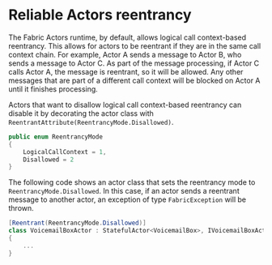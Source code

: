 <properties
   pageTitle="Reliable Actors reentrancy | Microsoft Azure"
   description="Introduction to reentrancy for Service Fabric Reliable Actors"
   services="service-fabric"
   documentationCenter=".net"
   authors="jessebenson"
   manager="timlt"
   editor="vturecek"/>

<tags
   ms.service="service-fabric"
   ms.devlang="dotnet"
   ms.topic="article"
   ms.tgt_pltfrm="NA"
   ms.workload="NA"
   ms.date="11/14/2015"
   ms.author="amanbha"/>


# Reliable Actors reentrancy
The Fabric Actors runtime, by default, allows logical call context-based reentrancy. This allows for actors to be reentrant if they are in the same call context chain. For example, Actor A sends a message to Actor B, who sends a message to Actor C. As part of the message processing, if Actor C calls Actor A, the message is reentrant, so it will be allowed. Any other messages that are part of a different call context will be blocked on Actor A until it finishes processing.

Actors that want to disallow logical call context-based reentrancy can disable it by decorating the actor class with `ReentrantAttribute(ReentrancyMode.Disallowed)`.

```csharp
public enum ReentrancyMode
{
    LogicalCallContext = 1,
    Disallowed = 2
}
```

The following code shows an actor class that sets the reentrancy mode to `ReentrancyMode.Disallowed`. In this case, if an actor sends a reentrant message to another actor, an exception of type `FabricException` will be thrown.

```csharp
[Reentrant(ReentrancyMode.Disallowed)]
class VoicemailBoxActor : StatefulActor<VoicemailBox>, IVoicemailBoxActor
{
    ...
}
```
